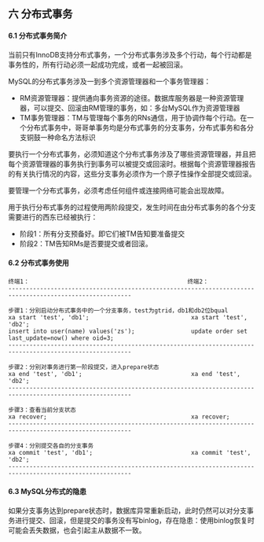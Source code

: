 ## 六  分布式事务

#### 6.1 分布式事务简介

当前只有InnoDB支持分布式事务，一个分布式事务涉及多个行动，每个行动都是事务性的，所有行动必须一起成功完成，或者一起被回滚。  

MySQL的分布式事务涉及一到多个资源管理器和一个事务管理器：
- RM资源管理器：提供通向事务资源的途径。数据库服务器是一种资源管理器，可以提交、回滚由RM管理的事务，如：多台MySQL作为资源管理器
- TM事务管理器：TM与管理每个事务的RNs通信，用于协调作每个行动。在一个分布式事务中，哥哥单事务均是分布式事务的分支事务，分布式事务和各分支铜鼓一种命名方法标识

要执行一个分布式事务，必须知道这个分布式事务涉及了哪些资源管理器，并且把每个资源管理器的事务执行到事务可以被提交或回滚时。根据每个资源管理器报告的有关执行情况的内容，这些分支事务必须作为一个原子性操作全部提交或回滚。  

要管理一个分布式事务，必须考虑任何组件或连接网络可能会出现故障。  

用于执行分布式事务的过程使用两阶段提交，发生时间在由分布式事务的各个分支需要进行的西东已经被执行：
- 阶段1：所有分支预备好。即它们被TM告知要准备提交
- 阶段2：TM告知RMs是否要提交或者回滚。

#### 6.2 分布式事务使用
```
终端1：                                             终端2：
---------------------------------------------------------------------------------------------------------

步骤1：分别启动分布式事务中的一个分支事务，test为gtrid，db1和db2位bqual
xa start 'test', 'db1';                             xa start 'test', 'db2';
insert into user(name) values('zs');                update order set last_update=now() where oid=3;
---------------------------------------------------------------------------------------------------------

步骤2：分别对事务进行第一阶段提交，进入prepare状态
xa end 'test', 'db1';                               xa end 'test', 'db2';
---------------------------------------------------------------------------------------------------------

步骤3：查看当前分支状态
xa recover;                                         xa recover;
---------------------------------------------------------------------------------------------------------

步骤4：分别提交各自的分支事务
xa commit 'test', 'db1';                            xa commit 'test', 'db2';
---------------------------------------------------------------------------------------------------------
```

#### 6.3 MySQL分布式的隐患

如果分支事务达到prepare状态时，数据库异常重新启动，此时仍然可以对分支事务进行提交、回滚，但是提交的事务没有写binlog，存在隐患：使用binlog恢复时可能会丢失数据，也会引起主从数据不一致。  

